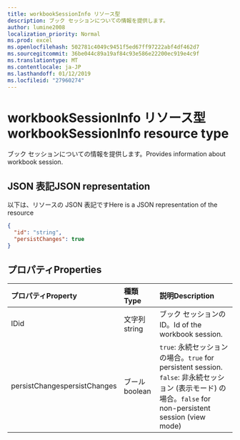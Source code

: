 ```yaml
---
title: workbookSessionInfo リソース型
description: ブック セッションについての情報を提供します。
author: lumine2008
localization_priority: Normal
ms.prod: excel
ms.openlocfilehash: 502781c4049c9451f5ed67ff97222abf4df462d7
ms.sourcegitcommit: 36be044c89a19af84c93e586e22200ec919e4c9f
ms.translationtype: MT
ms.contentlocale: ja-JP
ms.lasthandoff: 01/12/2019
ms.locfileid: "27960274"
---
```

# <a name="workbooksessioninfo-resource-type"></a><span data-ttu-id="a7638-103">workbookSessionInfo リソース型</span><span class="sxs-lookup"><span data-stu-id="a7638-103">workbookSessionInfo resource type</span></span>

<span data-ttu-id="a7638-104">ブック セッションについての情報を提供します。</span><span class="sxs-lookup"><span data-stu-id="a7638-104">Provides information about workbook session.</span></span>


## <a name="json-representation"></a><span data-ttu-id="a7638-105">JSON 表記</span><span class="sxs-lookup"><span data-stu-id="a7638-105">JSON representation</span></span>

<span data-ttu-id="a7638-106">以下は、リソースの JSON 表記です</span><span class="sxs-lookup"><span data-stu-id="a7638-106">Here is a JSON representation of the resource</span></span>

<!-- {
  "blockType": "resource",
  "optionalProperties": [  ],
  "@odata.type": "microsoft.graph.workbookSessionInfo"
}-->

```json
{
  "id": "string",
  "persistChanges": true
}
```

## <a name="properties"></a><span data-ttu-id="a7638-107">プロパティ</span><span class="sxs-lookup"><span data-stu-id="a7638-107">Properties</span></span>

| <span data-ttu-id="a7638-108">プロパティ</span><span class="sxs-lookup"><span data-stu-id="a7638-108">Property</span></span> | <span data-ttu-id="a7638-109">種類</span><span class="sxs-lookup"><span data-stu-id="a7638-109">Type</span></span>  | <span data-ttu-id="a7638-110">説明</span><span class="sxs-lookup"><span data-stu-id="a7638-110">Description</span></span>                               |
|:---------|:------|:------------------------------------------|
| <span data-ttu-id="a7638-111">ID</span><span class="sxs-lookup"><span data-stu-id="a7638-111">id</span></span>  | <span data-ttu-id="a7638-112">文字列</span><span class="sxs-lookup"><span data-stu-id="a7638-112">string</span></span> | <span data-ttu-id="a7638-113">ブック セッションの ID。</span><span class="sxs-lookup"><span data-stu-id="a7638-113">Id of the workbook session.</span></span> |
| <span data-ttu-id="a7638-114">persistChanges</span><span class="sxs-lookup"><span data-stu-id="a7638-114">persistChanges</span></span> | <span data-ttu-id="a7638-115">ブール</span><span class="sxs-lookup"><span data-stu-id="a7638-115">boolean</span></span> |  <span data-ttu-id="a7638-116">`true`: 永続セッションの場合。</span><span class="sxs-lookup"><span data-stu-id="a7638-116">`true` for persistent session.</span></span> <span data-ttu-id="a7638-117">`false`: 非永続セッション (表示モード) の場合。</span><span class="sxs-lookup"><span data-stu-id="a7638-117">`false` for non-persistent session (view mode)</span></span> |


